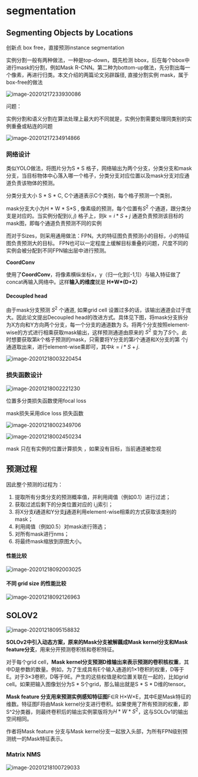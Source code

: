 # segmentation



##  Segmenting Objects by Locations

创新点 box free，直接预测instance segmentation

实例分割一般有两种做法，一种是top-down，既先检测 bbox，后在每个bbox中进行mask的分割，例如Mask R-CNN。第二种为bottom-up做法，先分割出每一个像素，再进行归类。本文介绍的两篇论文另辟蹊径, 直接分割实例 mask，属于box-free的做法

![image-20201217233930086](img/image-20201217233930086.png)

问题：

实例分割和语义分割在算法处理上最大的不同就是，实例分割需要处理同类别的实例重叠或粘连的问题

![image-20201217234914866](img/image-20201217234914866.png)

### 网络设计

类似YOLO做法，将图片分为S * S 格子，网络输出为两个分支，分类分支和mask分支，当目标物体中心落入哪一个格子，分类分支对应位置以及mask分支对应通道负责该物体的预测。

分类分支大小 S * S * C, C个通道表示C个类别，每个格子预测一个类别，

mask分支大小为H * W * S*S , 像素级的预测，每个位置有$S^2$ 个通道，跟分类分支是对应的。当实例分配到$(i,j)$ 格子上，则$k = i * S + j$ 通道负责预测该目标的mask图，即每个通道负责预测不同的实例



而对于Sizes，则采用通用做法：FPN。大的特征图负责预测小的目标，小的特征图负责预测大的目标。 FPN也可以一定程度上缓解目标重叠的问题，尺度不同的实例会被分配到不同FPN输出层中进行预测。



**CoordConv**

使用了**CoordConv**，将像素横纵坐标x，y（归一化到[-1,1]）与输入特征做了concat再输入网络中。这样**输入的维度**就是 **H\*W\*(D+2）**



#### Decoupled head

由于mask分支预测 $S^2$ 个通道, 如果grid cell 设置过多的话，该输出通道会过于庞大。因此论文提出Decoupled head的改进方式。具体见下图，将mask分支拆分为X方向和Y方向两个分支，每一个分支的通道数为 $S$。将两个分支按照element-wise的方式进行相乘获取mask输出，这样预测通道由原来的  $S^2$ 变为了$S$个。此时想要获取第$k$个格子预测的mask，只需要将Y分支的第$i$个通道和X分支的第 个$j$通道取出来，进行element-wise乘即可，其中$k = i * S + j$.

![image-20201218003220454](img/image-20201218003220454.png)



### 损失函数设计

![image-20201218002221230](img/image-20201218002221230.png)

位置多分类损失函数使用focal loss 

mask损失采用dice loss 损失函数

![image-20201218002349706](img/image-20201218002349706.png)

![image-20201218002450234](img/image-20201218002450234.png)

mask 只在有实例的位置计算损失  ，如果没有目标，当前通道被忽视



## **预测过程**

因此整个预测的过程为：

1. 提取所有分类分支的预测概率值，并利用阈值（例如0.1）进行过滤；
2. 获取过滤后剩下的分类位置对应的 i,j索引；
3. 将X分支***i***通道和Y分支**j**通道利用element-wise相乘的方式获取该类别的mask；
4. 利用阈值（例如0.5）对mask进行筛选；
5. 对所有mask进行nms；
6. 将最终mask缩放到原图大小。



#### 性能比较

![image-20201218092003025](img/image-20201218092003025.png)



#### 不同 grid size 的性能比较

![image-20201218092126963](img/image-20201218092126963.png)



## SOLOV2

![image-20201218095158832](img/image-20201218095158832.png)





**SOLOv2中引入动态方案，原来的Mask分支被解藕成Mask kernel分支和Mask feature分支**，用来分开预测卷积核和卷积特征。

对于每个grid cell，**Mask kernel分支预测D维输出来表示预测的卷积核权重**，其中D是参数的数量。例如，为了生成具有E个输入通道的1×1卷积的权重，D等于E。对于3×3卷积，D等于9E。产生的这些权值是和位置关联在一起的，比如grid cell。如果把输入图像划分为S * S个grid，那么输出就是S * S * D维的tensor。

**Mask feature 分支用来预测实例感知特征图**F∈R H×W×E，其中E是Mask特征的维数。特征图F将由Mask kernel分支进行卷积。如果使用了所有预测的权重，即S^2分类器，则最终卷积后的输出实例蒙版将为$H*W* S^2$，这与SOLOv1的输出空间相同。

作者将Mask feature 分支与Mask kernel分支一起放入头部，为所有FPN级别预测统一的Mask特征表示。



### Matrix NMS

![image-20201218100729033](img/image-20201218100729033.png)